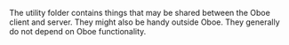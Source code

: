The utility folder contains things that may be shared between the Oboe client and server.
They might also be handy outside Oboe.
They generally do not depend on Oboe functionality.
